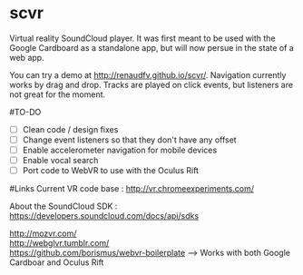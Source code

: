 # scvr
Virtual reality SoundCloud player. It was first meant to be used with the Google Cardboard as a standalone app, but will now persue in the state of a web app.

You can try a demo at http://renaudfv.github.io/scvr/. Navigation currently works by drag and drop. Tracks are played on click events, but listeners are not great for the moment.

#TO-DO
- [ ] Clean code / design fixes
- [ ] Change event listeners so that they don't have any offset
- [ ] Enable accelerometer navigation for mobile devices
- [ ] Enable vocal search
- [ ] Port code to WebVR to use with the Oculus Rift

#Links
Current VR code base : http://vr.chromeexperiments.com/

About the SoundCloud SDK : https://developers.soundcloud.com/docs/api/sdks

http://mozvr.com/    
http://webglvr.tumblr.com/    
https://github.com/borismus/webvr-boilerplate --> Works with both Google Cardboar and Oculus Rift
